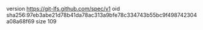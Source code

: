 version https://git-lfs.github.com/spec/v1
oid sha256:97eb3abe21d78b41da78ac313a9bfe78c334743b55bc9f498742304a08a68f69
size 109
